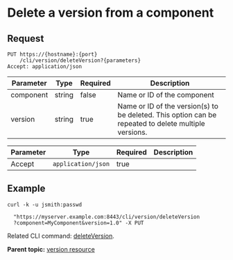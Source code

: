 # Delete a version from a component

## Request

```
PUT https://{hostname}:{port}
    /cli/version/deleteVersion?{parameters}
Accept: application/json

```

|Parameter|Type|Required|Description|
|---------|----|--------|-----------|
|component|string|false|Name or ID of the component|
|version|string|true|Name or ID of the version\(s\) to be deleted. This option can be repeated to delete multiple versions.|

|Parameter|Type|Required|Description|
|---------|----|--------|-----------|
|Accept|`application/json`|true| |

## Example

```
curl -k -u jsmith:passwd 
   
  "https://myserver.example.com:8443/cli/version/deleteVersion
  ?component=MyComponent&version=1.0" -X PUT
```

Related CLI command: [deleteVersion](udclient_deleteversion.md).

**Parent topic:** [version resource](../../com.udeploy.api.doc/topics/rest_cli_version.md)

